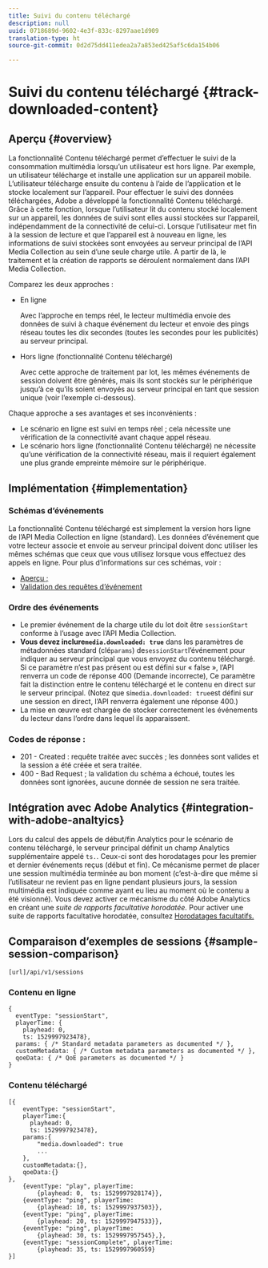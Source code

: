 ```yaml
---
title: Suivi du contenu téléchargé
description: null
uuid: 0718689d-9602-4e3f-833c-8297aae1d909
translation-type: ht
source-git-commit: 0d2d75dd411edea2a7a853ed425af5c6da154b06

---
```



# Suivi du contenu téléchargé {#track-downloaded-content}

## Aperçu {#overview}

La fonctionnalité Contenu téléchargé permet d’effectuer le suivi de la consommation multimédia lorsqu’un utilisateur est hors ligne. Par exemple, un utilisateur télécharge et installe une application sur un appareil mobile. L’utilisateur télécharge ensuite du contenu à l’aide de l’application et le stocke localement sur l’appareil. Pour effectuer le suivi des données téléchargées, Adobe a développé la fonctionnalité Contenu téléchargé. Grâce à cette fonction, lorsque l’utilisateur lit du contenu stocké localement sur un appareil, les données de suivi sont elles aussi stockées sur l’appareil, indépendamment de la connectivité de celui-ci. Lorsque l’utilisateur met fin à la session de lecture et que l’appareil est à nouveau en ligne, les informations de suivi stockées sont envoyées au serveur principal de l’API Media Collection au sein d’une seule charge utile. A partir de là, le traitement et la création de rapports se déroulent normalement dans l’API Media Collection.

Comparez les deux approches :

* En ligne

   Avec l’approche en temps réel, le lecteur multimédia envoie des données de suivi à chaque événement du lecteur et envoie des pings réseau toutes les dix secondes (toutes les secondes pour les publicités) au serveur principal.

* Hors ligne (fonctionnalité Contenu téléchargé)

   Avec cette approche de traitement par lot, les mêmes événements de session doivent être générés, mais ils sont stockés sur le périphérique jusqu’à ce qu’ils soient envoyés au serveur principal en tant que session unique (voir l’exemple ci-dessous).

Chaque approche a ses avantages et ses inconvénients :
* Le scénario en ligne est suivi en temps réel ; cela nécessite une vérification de la connectivité avant chaque appel réseau.
* Le scénario hors ligne (fonctionnalité Contenu téléchargé) ne nécessite qu’une vérification de la connectivité réseau, mais il requiert également une plus grande empreinte mémoire sur le périphérique.

## Implémentation {#implementation}

### Schémas d’événements

La fonctionnalité Contenu téléchargé est simplement la version hors ligne de l’API Media Collection en ligne (standard). Les données d’événement que votre lecteur associe et envoie au serveur principal doivent donc utiliser les mêmes schémas que ceux que vous utilisez lorsque vous effectuez des appels en ligne. Pour plus d’informations sur ces schémas, voir :
* [Aperçu ;](/help/media-collection-api/mc-api-overview.md)
* [Validation des requêtes d’événement](/help/media-collection-api/mc-api-impl/mc-api-validate-reqs.md)

### Ordre des événements

* Le premier événement de la charge utile du lot doit être `sessionStart` conforme à l’usage avec l’API Media Collection.
* **Vous devez inclure`media.downloaded: true`** dans les paramètres de métadonnées standard (clé`params`) de`sessionStart`l’événement pour indiquer au serveur principal que vous envoyez du contenu téléchargé. Si ce paramètre n’est pas présent ou est défini sur « false », l’API renverra un code de réponse 400 (Demande incorrecte), Ce paramètre fait la distinction entre le contenu téléchargé et le contenu en direct sur le serveur principal. (Notez que si`media.downloaded: true`est défini sur une session en direct, l’API renverra également une réponse 400.)
* La mise en œuvre est chargée de stocker correctement les événements du lecteur dans l’ordre dans lequel ils apparaissent.

### Codes de réponse :

* 201 - Created : requête traitée avec succès ; les données sont valides et la session a été créée et sera traitée.
* 400 - Bad Request ; la validation du schéma a échoué, toutes les données sont ignorées, aucune donnée de session ne sera traitée.

## Intégration avec Adobe Analytics {#integration-with-adobe-analtyics}

Lors du calcul des appels de début/fin Analytics pour le scénario de contenu téléchargé, le serveur principal définit un champ Analytics supplémentaire appelé `ts.`. Ceux-ci sont des horodatages pour les premier et dernier événements reçus (début et fin). Ce mécanisme permet de placer une session multimédia terminée au bon moment (c’est-à-dire que même si l’utilisateur ne revient pas en ligne pendant plusieurs jours, la session multimédia est indiquée comme ayant eu lieu au moment où le contenu a été visionné). Vous devez activer ce mécanisme du côté Adobe Analytics en créant une _suite de rapports facultative horodatée._ Pour activer une suite de rapports facultative horodatée, consultez [Horodatages facultatifs.](https://docs.adobe.com/content/help/fr-FR/analytics/admin/admin-tools/timestamp-optional.html)

## Comparaison d’exemples de sessions {#sample-session-comparison}

```
[url]/api/v1/sessions
```

### Contenu en ligne

```
{ 
  eventType: "sessionStart", 
  playerTime: { 
    playhead: 0,  
    ts: 1529997923478},  
  params: { /* Standard metadata parameters as documented */ },  
  customMetadata: { /* Custom metadata parameters as documented */ },  
  qoeData: { /* QoE parameters as documented */ } 
}
```

### Contenu téléchargé

```
[{ 
    eventType: "sessionStart", 
    playerTime:{
      playhead: 0, 
      ts: 1529997923478},  
    params:{
        "media.downloaded": true
        ...
    }, 
    customMetadata:{},  
    qoeData:{} 
}, 
    {eventType: "play", playerTime:
        {playhead: 0,  ts: 1529997928174}}, 
    {eventType: "ping", playerTime:
        {playhead: 10, ts: 1529997937503}}, 
    {eventType: "ping", playerTime:
        {playhead: 20, ts: 1529997947533}}, 
    {eventType: "ping", playerTime:
        {playhead: 30, ts: 1529997957545},}, 
    {eventType: "sessionComplete", playerTime:
        {playhead: 35, ts: 1529997960559} 
}]
```

